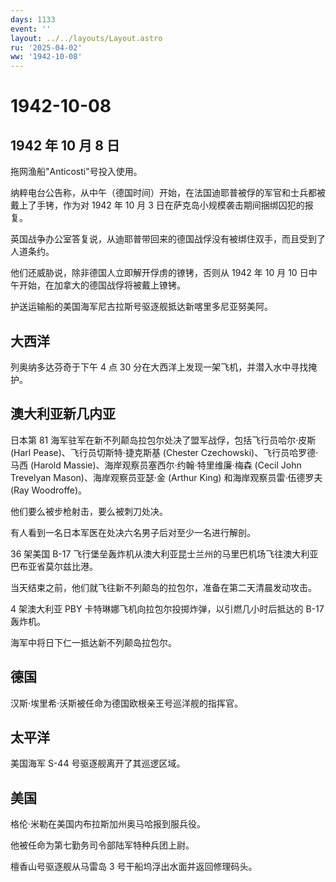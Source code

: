 ```yaml
---
days: 1133
event: ''
layout: ../../layouts/Layout.astro
ru: '2025-04-02'
ww: '1942-10-08'
---
```


# 1942-10-08

## 1942 年 10 月 8 日

拖网渔船"Anticosti"号投入使用。

纳粹电台公告称，从中午（德国时间）开始，在法国迪耶普被俘的军官和士兵都被戴上了手铐，作为对
1942 年 10 月 3 日在萨克岛小规模袭击期间捆绑囚犯的报复。

英国战争办公室答复说，从迪耶普带回来的德国战俘没有被绑住双手，而且受到了人道条约。

他们还威胁说，除非德国人立即解开俘虏的镣铐，否则从 1942 年 10 月 10
日中午开始，在加拿大的德国战俘将被戴上镣铐。

护送运输船的美国海军尼古拉斯号驱逐舰抵达新喀里多尼亚努美阿。

## 大西洋

列奥纳多达芬奇于下午 4 点 30
分在大西洋上发现一架飞机，并潜入水中寻找掩护。

## 澳大利亚新几内亚

日本第 81 海军驻军在新不列颠岛拉包尔处决了盟军战俘，包括飞行员哈尔·皮斯
(Harl Pease)、飞行员切斯特·捷克斯基 (Chester
Czechowski)、飞行员哈罗德·马西 (Harold
Massie)、海岸观察员塞西尔·约翰·特里维廉·梅森 (Cecil John Trevelyan
Mason)、海岸观察员亚瑟·金 (Arthur King) 和海岸观察员雷·伍德罗夫 (Ray
Woodroffe)。

他们要么被步枪射击，要么被刺刀处决。

有人看到一名日本军医在处决六名男子后对至少一名进行解剖。

36 架美国 B-17
飞行堡垒轰炸机从澳大利亚昆士兰州的马里巴机场飞往澳大利亚巴布亚省莫尔兹比港。

当天结束之前，他们就飞往新不列颠岛的拉包尔，准备在第二天清晨发动攻击。

4 架澳大利亚 PBY 卡特琳娜飞机向拉包尔投掷炸弹，以引燃几小时后抵达的 B-17
轰炸机。

海军中将日下仁一抵达新不列颠岛拉包尔。

## 德国

汉斯·埃里希·沃斯被任命为德国欧根亲王号巡洋舰的指挥官。

## 太平洋

美国海军 S-44 号驱逐舰离开了其巡逻区域。

## 美国

格伦·米勒在美国内布拉斯加州奥马哈报到服兵役。

他被任命为第七勤务司令部陆军特种兵团上尉。

檀香山号驱逐舰从马雷岛 3 号干船坞浮出水面并返回修理码头。